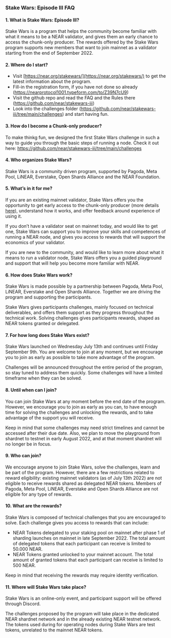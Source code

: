 ### Stake Wars: Episode III FAQ

#### 1. What is Stake Wars: Episode III?
Stake Wars is a program that helps the community become familiar with what it means to be a NEAR validator, and gives them an early chance to access the chunk-only producer. The rewards offered by the Stake Wars program supports new members that want to join mainnet as a validator starting from the end of September 2022.

#### 2. Where do I start?
* Visit [https://near.org/stakewars/](https://near.org/stakewars/) to get the latest information about the program.
* Fill-in the registration form, if you have not done so already (https://nearprotocol1001.typeform.com/to/Z39N7cU9)
* Visit the github repo and read the FAQ and the Rules there (https://github.com/near/stakewars-iii)
* Look into the challenges folder (https://github.com/near/stakewars-iii/tree/main/challenges) and start having fun.

#### 3. How do I become a Chunk-only producer?
To make thinkg fun, we designed the first Stake Wars challenge in such a way to guide you through the basic steps of running a node. Check it out here: https://github.com/near/stakewars-iii/tree/main/challenges

#### 4. Who organizes Stake Wars?
Stake Wars is a community driven program, supported by Pagoda, Meta Pool, LiNEAR, Everstake, Open Shards Alliance and the NEAR Foundation.

#### 5. What’s in it for me?
If you are an existing mainnet validator, Stake Wars offers you the opportunity to get early access to the chunk-only producer (more details [here](https://near.org/decentralize/)), understand how it works, and offer feedback around experience of using it.

If you don’t have a validator seat on mainnet today, and would like to get one, Stake Wars can support you to improve your skills and competences of running a NEAR node, and gives you access to rewards that will support the economics of your validator.

If you are new to the community, and would like to learn more about what it means to run a validator node, Stake Wars offers you a guided playground and support that will help you become more familiar with NEAR.

#### 6. How does Stake Wars work?
Stake Wars is made possible by a partnership between Pagoda, Meta Pool, LiNEAR, Everstake and Open Shards Alliance. Together we are driving the program and supporting the participants.

Stake Wars gives participants challenges, mainly focused on technical deliverables, and offers them support as they progress throughout the technical work. Solving challenges gives participants rewards, shaped as NEAR tokens granted or delegated.

#### 7. For how long does Stake Wars exist?
Stake Wars launched on Wednesday July 13th and continues until Friday September 9th. You are welcome to join at any moment, but we encourage you to join as early as possible to take more advantage of the program.

Challenges will be announced throughout the entire period of the program, so stay tuned to address them quickly. Some challenges will have a limited timeframe when they can be solved.

#### 8. Until when can I join?

You can join Stake Wars at any moment before the end date of the program. However, we encourage you to join as early as you can, to have enough time for solving the challenges and unlocking the rewards, and to take advantage of the support you will receive.

Keep in mind that some challenges may need strict timelines and cannot be accessed after their due date. Also, we plan to move the playground from shardnet to testnet in early August 2022, and at that moment shardnet will no longer be in focus.

#### 9. Who can join?
We encourage anyone to join Stake Wars, solve the challenges, learn and be part of the program. However, there are a few restrictions related to reward eligibility: existing mainnet validators (as of July 13th 2022) are not eligible to receive rewards shared as delegated NEAR tokens. Members of Pagoda, Meta Pool, LiNEAR, Everstake and Open Shards Alliance are not eligible for any type of rewards.

#### 10. What are the rewards?
Stake Wars is composed of technical challenges that you are encouraged to solve. Each challenge gives you access to rewards that can include:

* NEAR Tokens delegated to your staking pool on mainnet after phase 1 of sharding launches on mainnet in late September 2022. The total amount of delegated tokens that each participant can receive is limited to 50.000 NEAR.
* NEAR Tokens granted unlocked to your mainnet account. The total amount of granted tokens that each participant can receive is limited to 500 NEAR.

Keep in mind that receiving the rewards may require identity verification.

#### 11. Where will Stake Wars take place?
Stake Wars is an online-only event, and participant support will be offered through Discord.

The challenges proposed by the program will take place in the dedicated NEAR shardnet network and in the already existing NEAR testnet network. The tokens used during for operating nodes during Stake Wars are test tokens, unrelated to the mainnet NEAR tokens.
